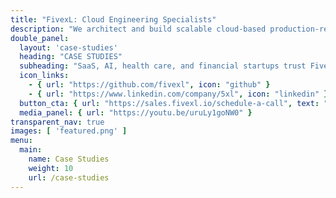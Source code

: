 ```yaml
---
title: "FivexL: Cloud Engineering Specialists"
description: "We architect and build scalable cloud-based production-ready application delivery platforms for startups so they can launch fast."
double_panel:
  layout: 'case-studies'
  heading: "CASE STUDIES"
  subheading: "SaaS, AI, health care, and financial startups trust FivexL to build their infrastructure in AWS, empowering their businesses to grow faster. Learn how."
  icon_links:
    - { url: "https://github.com/fivexl", icon: "github" }
    - { url: "https://www.linkedin.com/company/5xl", icon: "linkedin" }
  button_cta: { url: "https://sales.fivexl.io/schedule-a-call", text: "Book a consultation" }
  media_panel: { url: "https://youtu.be/uruLy1goNW0" }
transparent_nav: true
images: [ 'featured.png' ]
menu:
  main:
    name: Case Studies
    weight: 10
    url: /case-studies
---
```

